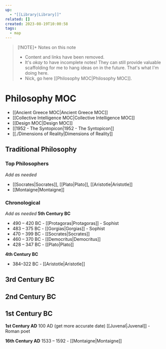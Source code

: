 ```yaml
---
up:
  - "[[Library|Library]]"
related: []
created: 2023-08-19T10:00:58
tags:
  - map
---
```


> [!NOTE]+ Notes on this note
> - Content and links have been removed.
> - It's *okay* to have incomplete notes! They can still provide valuable scaffolding for me to hang ideas on in the future. That's what I'm doing here.
> - Nick, go here [[Philosophy MOC|Philosophy MOC]].

# Philosophy MOC
- [[Ancient Greece MOC|Ancient Greece MOC]]
- [[Collective Intelligence MOC|Collective Intelligence MOC]]
- [[Design MOC|Design MOC]]
- [[1952 - The Syntopicon|1952 - The Syntopicon]]
- [[./Dimensions of Reality|Dimensions of Reality]]

## Traditional Philosophy
### Top Philosophers
*Add as needed*
- [[Socrates|Socrates]], [[Plato|Plato]], [[Aristotle|Aristotle]]
- [[Montaigne|Montaigne]]

### Chronological 

*Add as needed*
**5th Century BC**
- 490 – 420 BC - [[Protagoras|Protagoras]] - Sophist
- 483 – 375 BC - [[Gorgias|Gorgias]] - Sophist
- 470 – 399 BC - [[Socrates|Socrates]]
- 460 – 370 BC - [[Democritus|Democritus]]
- 428 – 347 BC - [[Plato|Plato]]

**4th Century BC**
- 384–322 BC - [[Aristotle|Aristotle]]

**3rd Century BC**
- 

**2nd Century BC**
- 

**1st Century BC**
- 

**1st Century AD**
100 AD (get more accurate date) [[Juvenal|Juvenal]] - Roman poet

**16th Century AD**
1533 – 1592 - [[Montaigne|Montaigne]]